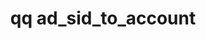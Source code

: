 ---
category: ad
command: ad_sid_to_account
keywords: qq, qq_cli, ad_sid_to_account
optional_options:
- alternate:
  - --sid
  help: Get the GID that corresponds to this SID
  name: -s
  required: true
permalink: /qq-cli-command-guide/ad/ad_sid_to_account.html
positional_options: []
sidebar: qq_cli_command_reference_sidebar
summary: This section explains how to use the <code>qq ad_sid_to_account</code> command.
synopsis: Get all account info for a SID
title: qq ad_sid_to_account
usage: qq ad_sid_to_account [-h] -s SID
zendesk_source: qq CLI Command Guide

---